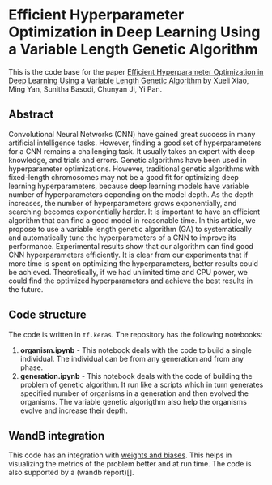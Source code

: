 # Efficient Hyperparameter Optimization in Deep Learning Using a Variable Length Genetic Algorithm

This is the code base for the paper [Efficient Hyperparameter Optimization in Deep Learning Using a Variable Length Genetic Algorithm](https://arxiv.org/abs/2006.12703v1) by Xueli Xiao, Ming Yan, Sunitha Basodi, Chunyan Ji, Yi Pan.

## Abstract
Convolutional Neural Networks (CNN) have gained great success in many artificial intelligence tasks. However, finding a good set of hyperparameters for a CNN remains a challenging task. It usually takes an expert with deep knowledge, and trials and errors. Genetic algorithms have been used in hyperparameter optimizations. However, traditional genetic algorithms with fixed-length chromosomes may not be a good fit for optimizing deep learning hyperparameters, because deep learning models have variable number of hyperparameters depending on the model depth. As the depth increases, the number of hyperparameters grows exponentially, and searching becomes exponentially harder. It is important to have an efficient algorithm that can find a good model in reasonable time. In this article, we propose to use a variable length genetic algorithm (GA) to systematically and automatically tune the hyperparameters of a CNN to improve its performance. Experimental results show that our algorithm can find good CNN hyperparameters efficiently. It is clear from our experiments that if more time is spent on optimizing the hyperparameters, better results could be achieved. Theoretically, if we had unlimited time and CPU power, we could find the optimized hyperparameters and achieve the best results in the future.

## Code structure
The code is written in `tf.keras`. The repository has the following notebooks:

1. **organism.ipynb** - This notebook deals with the code to build a single individual. The individual can be from any generation and from any phase.
2. **generation.ipynb** - This notebook deals with the code of building the problem of genetic algorithm. It run like a scripts which in turn generates specified number of organisms in a generation and then evolved the organisms. The variable genetic algorigthm also help the organisms evolve and increase their depth.

## WandB integration
This code has an integration with [weights and biases](https://wandb.ai). This helps in visualizing the metrics of the problem better and at run time. The code is also supported by a (wandb report)[].
